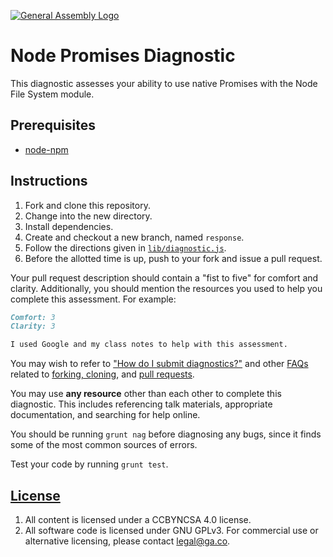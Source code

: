 [![General Assembly Logo](https://camo.githubusercontent.com/1a91b05b8f4d44b5bbfb83abac2b0996d8e26c92/687474703a2f2f692e696d6775722e636f6d2f6b6538555354712e706e67)](https://generalassemb.ly/education/web-development-immersive)

# Node Promises Diagnostic

This diagnostic assesses your ability to use native Promises with the Node File
System module.

## Prerequisites

- [node-npm](https://git.generalassemb.ly/ga-wdi-boston/node-npm)

## Instructions

1. Fork and clone this repository.
2. Change into the new directory.
3. Install dependencies.
4. Create and checkout a new branch, named `response`.
5. Follow the directions given in [`lib/diagnostic.js`](lib/diagnostic.js).
6. Before the allotted time is up, push to your fork and issue a pull request.

Your pull request description should contain a "fist to five" for comfort and
clarity. Additionally, you should mention the resources you used to help you
complete this assessment. For example:

```md
Comfort: 3
Clarity: 3

I used Google and my class notes to help with this assessment.
```

You may wish to refer to ["How do I submit diagnostics?"](https://git.generalassemb.ly/ga-wdi-boston/meta/wiki/Diagnostics)
and other [FAQs](https://git.generalassemb.ly/ga-wdi-boston/meta/wiki/) related to
[forking, cloning](https://git.generalassemb.ly/ga-wdi-boston/meta/wiki/ForkAndClone),
and [pull requests](https://git.generalassemb.ly/ga-wdi-boston/meta/wiki/PullRequest).

You may use **any resource** other than each other to complete this diagnostic.
This includes referencing talk materials, appropriate documentation, and
searching for help online.

You should be running `grunt nag` before diagnosing any bugs, since it finds
some of the most common sources of errors.

Test your code by running `grunt test`.

## [License](LICENSE)

1. All content is licensed under a CC­BY­NC­SA 4.0 license.
2. All software code is licensed under GNU GPLv3. For commercial use or
    alternative licensing, please contact legal@ga.co.
